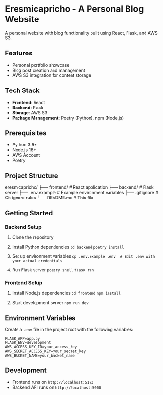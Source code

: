 # Eresmicapricho - A Personal Blog Website

A personal website with blog functionality built using React, Flask, and AWS S3.

## Features

- Personal portfolio showcase
- Blog post creation and management
- AWS S3 integration for content storage

## Tech Stack

- **Frontend**: React
- **Backend**: Flask
- **Storage**: AWS S3
- **Package Management**: Poetry (Python), npm (Node.js)

## Prerequisites

- Python 3.9+
- Node.js 16+
- AWS Account
- Poetry


## Project Structure

eresmicapricho/
├── frontend/ # React application
├── backend/ # Flask server
├── .env.example # Example environment variables
├── .gitignore # Git ignore rules
└── README.md # This file


## Getting Started

### Backend Setup

1. Clone the repository

2. Install Python dependencies
```cd backend```
```poetry install```

3. Set up environment variables
```cp .env.example .env  # Edit .env with your actual credentials```

4. Run Flask server
```poetry shell```
```flask run```


### Frontend Setup

1. Install Node.js dependencies
```cd frontend```
```npm install```

2. Start development server
```npm run dev```


## Environment Variables
Create a `.env` file in the project root with the following variables:

```
FLASK_APP=app.py
FLASK_ENV=development
AWS_ACCESS_KEY_ID=your_access_key
AWS_SECRET_ACCESS_KEY=your_secret_key
AWS_BUCKET_NAME=your_bucket_name
```

## Development

- Frontend runs on `http://localhost:5173`
- Backend API runs on `http://localhost:5000`
